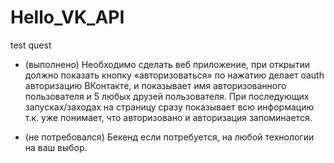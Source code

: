 # Hello_VK_API
test quest

+ (выполнено) Необходимо сделать веб приложение, при открытии должно показать кнопку «авторизоваться» по нажатию делает oauth авторизацию ВКонтакте, и показывает имя авторизованного пользователя и 5 любых друзей пользователя.
При последующих запусках/заходах на страницу сразу показывает всю информацию т.к. уже понимает, что авторизовано и авторизация запоминается.
- (не потребовался) Бекенд если потребуется, на любой технологии на ваш выбор.

